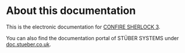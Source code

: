 # About this documentation

This is the electronic documentation for [CONFIRE SHERLOCK 3](https://sherlock.stueber.co.uk).

You can also find the documentation portal of STÜBER SYSTEMS under [doc.stueber.co.uk](http://doc.stueber.co.uk).